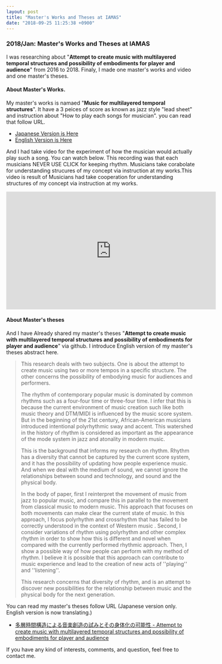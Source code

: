 ```yaml
---
layout: post
title: "Master's Works and Theses at IAMAS"
date: "2018-09-25 11:25:38 +0900"
---
```


### 2018/Jan: Master's Works and Theses at IAMAS

I was researching about "**Attempt to create music with multilayered temporal structures and possibility of embodiments for player and audience**" from 2016 to 2018. Finaly, I made one master's works and video and one master's theses.

#### About Master's Works.

My master's works is namaed "**Music for multilayered temporal structures**". It have a 3 peices of score as known as jazz style "lead sheet" and instruction about "How to play each songs for musician". you can read that follow URL.

* [Japanese Version is Here](https://drive.google.com/file/d/1bUWBULipnMCDW39T08ccRaGEZsjCWOUq/view)
* [English Version is Here](https://drive.google.com/file/d/1-L03xHCOUF6yZhvX4Bmkz-GtfrdR_0x8/view)

And I had take video for the experiment of how the musician would actually play such a song. You can watch below. This recording was that each musicians NEVER USE CLICK for keeping rhythm. Musicians take corabolate for understanding strucures of my concept via instruction at my works.This video is result of Musicians had take cooperation for understanding structures of my concept via instruction at my works.

<iframe width="560" height="315" src="https://www.youtube.com/embed/3AuNz4GiLsI?rel=0" frameborder="0" gesture="media" allow="encrypted-media" allowfullscreen></iframe>

#### About Master's theses

And I have Already shared my master's theses "**Attempt to create music with multilayered temporal structures and possibility of embodiments for player and audience**" via github. I introduce English version of my master's theses abstract here.

> This research deals with two subjects. One is about the attempt to create music using two or more tempos in a specific structure. The other concerns the possibility of embodying music for audiences and performers.  
>
> The rhythm of contemporary popular music is dominated by common rhythms such as a four-four time or three-four time. I infer that this is because the current environment of music creation such like both music theory and DTM/MIDI is influenced by the music score system. But in the beginning of the 21st century, African-American musicians introduced intentional polyrhythmic sway and accent. This watershed in the history of rhythm is considered as important as the appearance of the mode system in jazz and atonality in modern music.
>
> This is the background that informs my research on rhythm. Rhythm has a diversity that cannot be captured by the current score system, and it has the possibility of updating how people experience music. And when we deal with the medium of sound, we cannot ignore the relationships between sound and technology, and sound and the physical body.
>
> In the body of paper, first I reinterpret the movement of music from jazz to popular music, and compare this in parallel to the movement from classical music to modern music. This approach that focuses on both movements can make clear the current state of music. In this approach, I focus polyrhythm and crossrhythm that has failed to be correctly understood in the context of Western music . Second, I consider variations of rhythm using polyrhythm and other complex rhythm in order to show how this is different and novel when compared with the currently performed rhythmic approach. Then, I show a possible way of how people can perform with my method of rhythm. I believe it is possible that this approach can contribute to music experience and lead to the creation of new acts of ''playing'' and ''listening''.
>
> This research concerns that diversity of rhythm, and is an attempt to discover new possibilities for the relationship between music and the physical body for the next generation.

You can read my master's theses follow URL (Japanese version only. English version is now translating.)

* [多層時間構造による音楽創造の試みとその身体化の可能性 - Attempt to create music with multilayered temporal structures and possibility of embodiments for player and audience](https://github.com/dropcontrol/IAMAS-Resarch-LaTex-Format/raw/master/iamas_yamato.pdf)

If you have any kind of interests, comments, and question, feel free to contact me.
